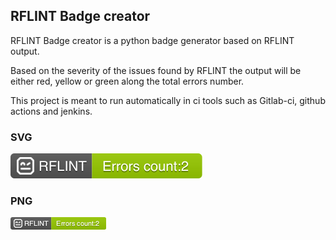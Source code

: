 ## RFLINT Badge creator

RFLINT Badge creator is a python badge generator based on RFLINT output. 

Based on the severity of the issues found by RFLINT the output will be either red, yellow or green along the total errors number.

This project is meant to run automatically in ci tools such as Gitlab-ci, github actions and jenkins.


### SVG

![Example](./badge.svg)

### PNG

![Example](./badge.png)